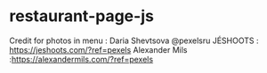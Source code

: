# restaurant-page-js
Credit for photos in menu : 
Daria Shevtsova @pexelsru
JÉSHOOTS : https://jeshoots.com/?ref=pexels
Alexander Mils :https://alexandermils.com/?ref=pexels